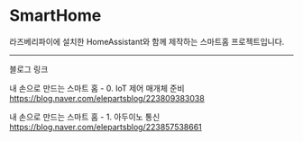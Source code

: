 # SmartHome

라즈베리파이에 설치한 HomeAssistant와 함께 제작하는 스마트홈 프로젝트입니다.

---------------------------------------------------

블로그 링크

내 손으로 만드는 스마트 홈 - 0. IoT 제어 매개체 준비
https://blog.naver.com/elepartsblog/223809383038

내 손으로 만드는 스마트 홈 - 1. 아두이노 통신
https://blog.naver.com/elepartsblog/223857538661
